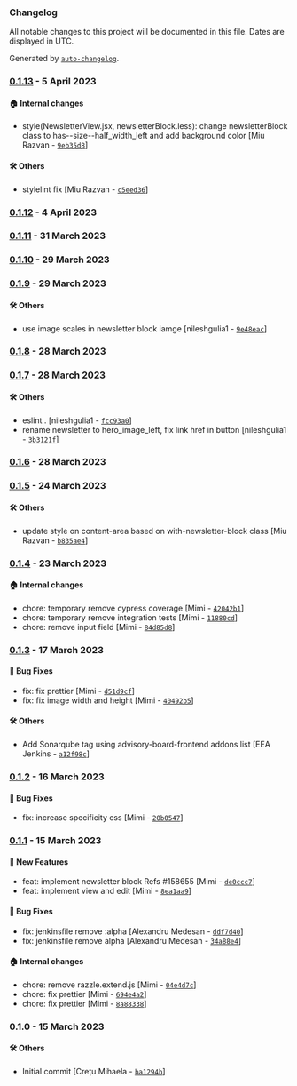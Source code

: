 ### Changelog

All notable changes to this project will be documented in this file. Dates are displayed in UTC.

Generated by [`auto-changelog`](https://github.com/CookPete/auto-changelog).

### [0.1.13](https://github.com/eea/volto-newsletter-block/compare/0.1.12...0.1.13) - 5 April 2023

#### :house: Internal changes

- style(NewsletterView.jsx, newsletterBlock.less): change newsletterBlock class to has--size--half_width_left and add background color [Miu Razvan - [`9eb35d8`](https://github.com/eea/volto-newsletter-block/commit/9eb35d893a5c626cff4dc1b6c8d800c3755aa023)]

#### :hammer_and_wrench: Others

- stylelint fix [Miu Razvan - [`c5eed36`](https://github.com/eea/volto-newsletter-block/commit/c5eed366ceaef81f970d17731594d2a8575733ee)]
### [0.1.12](https://github.com/eea/volto-newsletter-block/compare/0.1.11...0.1.12) - 4 April 2023

### [0.1.11](https://github.com/eea/volto-newsletter-block/compare/0.1.10...0.1.11) - 31 March 2023

### [0.1.10](https://github.com/eea/volto-newsletter-block/compare/0.1.9...0.1.10) - 29 March 2023

### [0.1.9](https://github.com/eea/volto-newsletter-block/compare/0.1.8...0.1.9) - 29 March 2023

#### :hammer_and_wrench: Others

- use image scales in newsletter block iamge [nileshgulia1 - [`9e48eac`](https://github.com/eea/volto-newsletter-block/commit/9e48eac75ed8ee02f75eaa86042b060a679c5d63)]
### [0.1.8](https://github.com/eea/volto-newsletter-block/compare/0.1.7...0.1.8) - 28 March 2023

### [0.1.7](https://github.com/eea/volto-newsletter-block/compare/0.1.6...0.1.7) - 28 March 2023

#### :hammer_and_wrench: Others

- eslint . [nileshgulia1 - [`fcc93a0`](https://github.com/eea/volto-newsletter-block/commit/fcc93a0c1daa3ed0ea47d529c655c651fff00e29)]
- rename newsletter to hero_image_left, fix link href in button [nileshgulia1 - [`3b3121f`](https://github.com/eea/volto-newsletter-block/commit/3b3121fc18f0f2479e09896e0f7430f338038a49)]
### [0.1.6](https://github.com/eea/volto-newsletter-block/compare/0.1.5...0.1.6) - 28 March 2023

### [0.1.5](https://github.com/eea/volto-newsletter-block/compare/0.1.4...0.1.5) - 24 March 2023

#### :hammer_and_wrench: Others

- update style on content-area based on with-newsletter-block class [Miu Razvan - [`b835ae4`](https://github.com/eea/volto-newsletter-block/commit/b835ae4a370f1a713e3dd9650372663cb0da333f)]
### [0.1.4](https://github.com/eea/volto-newsletter-block/compare/0.1.3...0.1.4) - 23 March 2023

#### :house: Internal changes

- chore: temporary remove cypress coverage [Mimi - [`42042b1`](https://github.com/eea/volto-newsletter-block/commit/42042b1f6cebb20c53a44a3b0eb35406a49b5601)]
- chore: temporary remove integration tests [Mimi - [`11880cd`](https://github.com/eea/volto-newsletter-block/commit/11880cdf7726dd72edca9411a92641317e0fc85d)]
- chore: remove input field [Mimi - [`84d85d8`](https://github.com/eea/volto-newsletter-block/commit/84d85d8cf50cd9bceceec522b05d3621ebb05c8f)]

### [0.1.3](https://github.com/eea/volto-newsletter-block/compare/0.1.2...0.1.3) - 17 March 2023

#### :bug: Bug Fixes

- fix: fix prettier [Mimi - [`d51d9cf`](https://github.com/eea/volto-newsletter-block/commit/d51d9cfffbdfdbf9839f40b2792d68ec6d32ad67)]
- fix: fix image width and height [Mimi - [`40492b5`](https://github.com/eea/volto-newsletter-block/commit/40492b502adf63b6e7867ecf3f3b4036b9add907)]

#### :hammer_and_wrench: Others

- Add Sonarqube tag using advisory-board-frontend addons list [EEA Jenkins - [`a12f98c`](https://github.com/eea/volto-newsletter-block/commit/a12f98cd0d27c5a3119827762ce4681fe3f3901c)]
### [0.1.2](https://github.com/eea/volto-newsletter-block/compare/0.1.1...0.1.2) - 16 March 2023

#### :bug: Bug Fixes

- fix: increase specificity css [Mimi - [`20b0547`](https://github.com/eea/volto-newsletter-block/commit/20b0547c9646266a96e02c5c2e125764b17d23c4)]

### [0.1.1](https://github.com/eea/volto-newsletter-block/compare/0.1.0...0.1.1) - 15 March 2023

#### :rocket: New Features

- feat: implement newsletter block Refs #158655 [Mimi - [`de0ccc7`](https://github.com/eea/volto-newsletter-block/commit/de0ccc7e38df14e72e86b940434b9efabe348bab)]
- feat: implement view and edit [Mimi - [`8ea1aa9`](https://github.com/eea/volto-newsletter-block/commit/8ea1aa9d1bde47c40f64ffd012a693d4df84a3e5)]

#### :bug: Bug Fixes

- fix: jenkinsfile remove :alpha [Alexandru Medesan - [`ddf7d40`](https://github.com/eea/volto-newsletter-block/commit/ddf7d404d950f2974cce46db0ff4f7f53fbadd72)]
- fix: jenkinsfile remove alpha [Alexandru Medesan - [`34a88e4`](https://github.com/eea/volto-newsletter-block/commit/34a88e4042d1a4c746853dc19fedaac4f1ae45f3)]

#### :house: Internal changes

- chore: remove razzle.extend.js [Mimi - [`04e4d7c`](https://github.com/eea/volto-newsletter-block/commit/04e4d7c08d6b8704b762440854f6fab46d7c5e95)]
- chore: fix prettier [Mimi - [`694e4a2`](https://github.com/eea/volto-newsletter-block/commit/694e4a2ce2f26453f2a9d6c29def65d7424c3f36)]
- chore: fix prettier [Mimi - [`8a88338`](https://github.com/eea/volto-newsletter-block/commit/8a88338be3944282620062653a1b4cc7937a02be)]

### 0.1.0 - 15 March 2023

#### :hammer_and_wrench: Others

- Initial commit [Crețu Mihaela - [`ba1294b`](https://github.com/eea/volto-newsletter-block/commit/ba1294bc93bdce1581802433a2c68b5a156232d0)]
